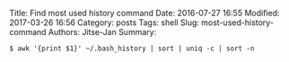 Title: Find most used history command
Date: 2016-07-27 16:55
Modified: 2017-03-26 16:56
Category: posts
Tags: shell
Slug: most-used-history-command
Authors: Jitse-Jan
Summary:

``` shell
$ awk '{print $1}' ~/.bash_history | sort | uniq -c | sort -n
```